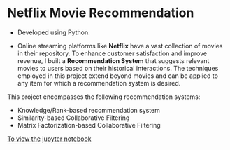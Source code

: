 # Netflix Movie Recommendation
- Developed using Python.

- Online streaming platforms like **Netflix** have a vast collection of movies in their repository. To enhance customer satisfaction and improve revenue, I built a **Recommendation System** that suggests relevant movies to users based on their historical interactions. The techniques employed in this project extend beyond movies and can be applied to any item for which a recommendation system is desired.

This project encompasses the following recommendation systems:
- Knowledge/Rank-based recommendation system
- Similarity-based Collaborative Filtering
- Matrix Factorization-based Collaborative Filtering

[To view the jupyter notebook](Neflix_project.html)
